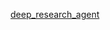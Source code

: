 [deep_research_agent](https://github.com/swirl-ai/ai-angineers-handbook/tree/main/building_agents_from_scratch/deep_research_agent)
